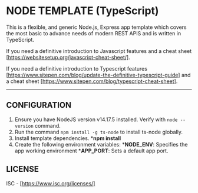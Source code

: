 # NODE TEMPLATE (TypeScript)

This is a flexible, and generic Node.js, Express app template which covers the most basic to advance needs of modern REST APIS and is written in TypeScript.

If you need a definitive introduction to Javascript features and a cheat sheet [https://websitesetup.org/javascript-cheat-sheet/].

If you need a definitive introduction to Typescript features [https://www.sitepen.com/blog/update-the-definitive-typescript-guide] and a cheat sheet [https://www.sitepen.com/blog/typescript-cheat-sheet].

---

## CONFIGURATION

1. Ensure you have NodeJS version v14.17.5 installed. Verify with `node --version` command.
2. Run the command `npm install -g ts-node` to install ts-node globally.
3. Install template dependencies.
    ***npm install**
4. Create the following environment variables:
    ***NODE_ENV**: Specifies the app working environment
    ***APP_PORT**: Sets a default app port.

## LICENSE

ISC - [https://www.isc.org/licenses/]
